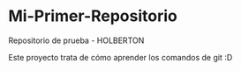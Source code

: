 # Mi-Primer-Repositorio
Repositorio de prueba - HOLBERTON

Este proyecto trata de cómo aprender los comandos de git :D